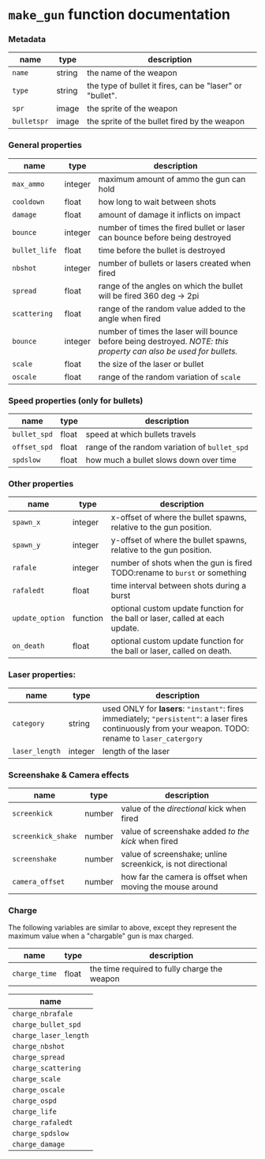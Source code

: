 # `make_gun` function documentation

### Metadata
| name                   | type    | description |
| ---------------------- | ------- | - |
| `name`                 | string  | the name of the weapon |
| `type`                 | string  | the type of bullet it fires, can be "laser" or "bullet". |
| `spr`                  | image   | the sprite of the weapon |
| `bulletspr`            | image   | the sprite of the bullet fired by the weapon |

### General properties
| name                   | type    | description |
| ---------------------- | ------- | - |
| `max_ammo`             | integer | maximum amount of ammo the gun can hold |
| `cooldown`             | float   | how long to wait between shots |
| `damage`               | float   | amount of damage it inflicts on impact |
| `bounce`               | integer | number of times the fired bullet or laser can bounce before being destroyed |
| `bullet_life`          | float   | time before the bullet is destroyed |
| `nbshot`               | integer | number of bullets or lasers created when fired |
| `spread`               | float   | range of the angles on which the bullet will be fired 360 deg -> 2pi |
| `scattering`           | float   | range of the random value added to the angle when fired |
| `bounce`               | integer | number of times the laser will bounce before being destroyed. _NOTE: this property can also be used for bullets._ |
| `scale`                | float   | the size of the laser or bullet |
| `oscale` 	             | float   |  range of the random variation of `scale` |

### Speed properties (only for bullets)
| name                   | type    | description |
| ---------------------- | ------- | - |
| `bullet_spd`           | float   | speed at which bullets travels |
| `offset_spd`           | float   | range of the random variation of `bullet_spd` |
| `spdslow`              | float   | how much a bullet slows down over time |

### Other properties
| name                   | type    | description |
| ---------------------- | ------- | - |
| `spawn_x`              | integer | x-offset of where the bullet spawns, relative to the gun position. |
| `spawn_y`              | integer | y-offset of where the bullet spawns, relative to the gun position. |
| `rafale`               | integer | number of shots when the gun is fired     TODO:rename to `burst` or something |
| `rafaledt`             | float   | time interval between shots during a burst |
| `update_option`        | function| optional custom update function for the ball or laser, called at each update. |
| `on_death`             | float   | optional custom update function for the ball or laser, called on death. |

### Laser properties:
| name                   | type    | description |
| ---------------------- | ------- | - |
| `category`             | string  | used ONLY for **lasers**: `"instant"`: fires immediately; `"persistent"`: a laser fires continuously from your weapon. TODO: rename to `laser_catergory` |
| `laser_length`         | integer | length of the laser |

### Screenshake & Camera effects
| name                   | type    | description |
| ---------------------- | ------- | - |
| `screenkick`           | number | value of the _directional_ kick when fired |
| `screenkick_shake`     | number | value of screenshake added *to the kick* when fired |
| `screenshake`          | number | value of screenshake; unline screenkick, is not directional |
| `camera_offset`        | number | how far the camera is offset when moving the mouse around |


### Charge
The following variables are similar to above, except they represent the maximum value when a "chargable" gun is max charged. 

| name | type | description |
|-|-|-|
| `charge_time`          | float                            | the time required to fully charge the weapon |

| name | 
|-|
| `charge_nbrafale`      |
| `charge_bullet_spd`    |
| `charge_laser_length`  |
| `charge_nbshot`        |
| `charge_spread`        |
| `charge_scattering`    |
| `charge_scale`         |
| `charge_oscale`        |
| `charge_ospd`          |
| `charge_life`          |
| `charge_rafaledt`      |
| `charge_spdslow`       |
| `charge_damage`        |
